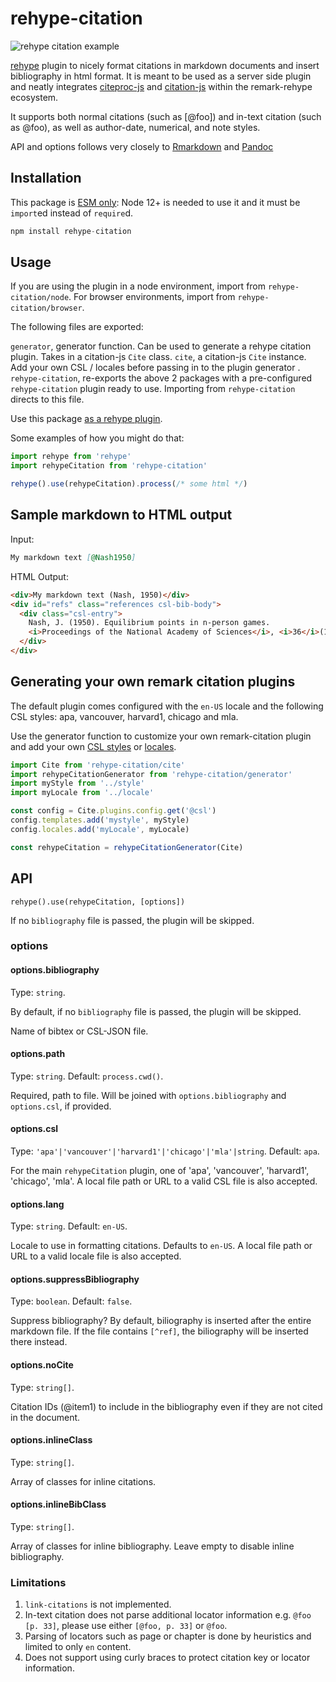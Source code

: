 # rehype-citation

![rehype citation example](./example.png)

[rehype](https://github.com/wooorm/rehype) plugin to nicely format citations in markdown documents and insert bibliography in html format. It is meant to be used as a server side plugin and neatly integrates [citeproc-js](https://github.com/Juris-M/citeproc-js) and [citation-js](https://github.com/citation-js/citation-js) within the remark-rehype ecosystem.

It supports both normal citations (such as [@foo]) and in-text citation (such as @foo), as well as author-date, numerical, and note styles.

API and options follows very closely to [Rmarkdown](https://bookdown.org/yihui/rmarkdown-cookbook/bibliography.html) and [Pandoc](https://pandoc.org/MANUAL.html#citations)

## Installation

This package is [ESM only](https://gist.github.com/sindresorhus/a39789f98801d908bbc7ff3ecc99d99c):
Node 12+ is needed to use it and it must be `import`ed instead of `require`d.

```js
npm install rehype-citation
```

## Usage

If you are using the plugin in a node environment, import from `rehype-citation/node`. For browser environments, import from `rehype-citation/browser`.

The following files are exported:

`generator`, generator function. Can be used to generate a rehype citation plugin. Takes in a citation-js `Cite` class.
`cite`, a citation-js `Cite` instance. Add your own CSL / locales before passing in to the plugin generator .
`rehype-citation`, re-exports the above 2 packages with a pre-configured `rehype-citation` plugin ready to use. Importing from `rehype-citation` directs to this file.

Use this package [as a rehype plugin](https://github.com/rehypejs/rehype/blob/master/doc/plugins.md#using-plugins).

Some examples of how you might do that:

```js
import rehype from 'rehype'
import rehypeCitation from 'rehype-citation'

rehype().use(rehypeCitation).process(/* some html */)
```

## Sample markdown to HTML output

Input:

```md
My markdown text [@Nash1950]
```

HTML Output:

```html
<div>My markdown text (Nash, 1950)</div>
<div id="refs" class="references csl-bib-body">
  <div class="csl-entry">
    Nash, J. (1950). Equilibrium points in n-person games.
    <i>Proceedings of the National Academy of Sciences</i>, <i>36</i>(1), 48–49.
  </div>
</div>
```

## Generating your own remark citation plugins

The default plugin comes configured with the `en-US` locale and the following CSL styles: apa, vancouver, harvard1, chicago and mla.

Use the generator function to customize your own remark-citation plugin and add your own [CSL styles](https://github.com/citation-style-language/styles) or [locales](https://github.com/citation-style-language/locales).

```js
import Cite from 'rehype-citation/cite'
import rehypeCitationGenerator from 'rehype-citation/generator'
import myStyle from '../style'
import myLocale from '../locale'

const config = Cite.plugins.config.get('@csl')
config.templates.add('mystyle', myStyle)
config.locales.add('myLocale', myLocale)

const rehypeCitation = rehypeCitationGenerator(Cite)
```

## API

`rehype().use(rehypeCitation, [options])`

If no `bibliography` file is passed, the plugin will be skipped.

### options

#### options.bibliography

Type: `string`.

By default, if no `bibliography` file is passed, the plugin will be skipped.

Name of bibtex or CSL-JSON file.

#### options.path

Type: `string`.
Default: `process.cwd()`.

Required, path to file. Will be joined with `options.bibliography` and `options.csl`, if provided.

#### options.csl

Type: `'apa'|'vancouver'|'harvard1'|'chicago'|'mla'|string`.
Default: `apa`.

For the main `rehypeCitation` plugin, one of 'apa', 'vancouver', 'harvard1', 'chicago', 'mla'. A local file path or URL to a valid CSL file is also accepted.

#### options.lang

Type: `string`.
Default: `en-US`.

Locale to use in formatting citations. Defaults to `en-US`. A local file path or URL to a valid locale file is also accepted.

#### options.suppressBibliography

Type: `boolean`.
Default: `false`.

Suppress bibliography? By default, biliography is inserted after the entire markdown file. If the file contains `[^ref]`, the biliography will be inserted there instead.

#### options.noCite

Type: `string[]`.

Citation IDs (@item1) to include in the bibliography even if they are not cited in the document.

#### options.inlineClass

Type: `string[]`.

Array of classes for inline citations.

#### options.inlineBibClass

Type: `string[]`.

Array of classes for inline bibliography. Leave empty to disable inline bibliography.

### Limitations

1. `link-citations` is not implemented.
2. In-text citation does not parse additional locator information e.g. `@foo [p. 33]`, please use either `[@foo, p. 33]` or `@foo`.
3. Parsing of locators such as page or chapter is done by heuristics and limited to only `en` content.
4. Does not support using curly braces to protect citation key or locator information.
